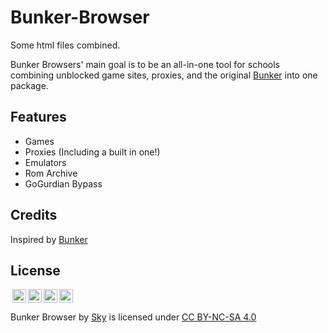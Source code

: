 # Bunker-Browser
Some html files combined.

Bunker Browsers' main goal is to be an all-in-one tool for schools combining unblocked game sites, proxies, and the original [Bunker](https://github.com/JavaScythe/Bunker) into one package.
## Features
* Games
* Proxies (Including a built in one!)
* Emulators
* Rom Archive
* GoGurdian Bypass

## Credits
Inspired by [Bunker](https://github.com/JavaScythe/Bunker)

## License
<img style="height:22px!important;margin-left:3px;vertical-align:text-bottom;" src="https://mirrors.creativecommons.org/presskit/icons/cc.svg?ref=chooser-v1"><img style="height:22px!important;margin-left:3px;vertical-align:text-bottom;" src="https://mirrors.creativecommons.org/presskit/icons/by.svg?ref=chooser-v1"><img style="height:22px!important;margin-left:3px;vertical-align:text-bottom;" src="https://mirrors.creativecommons.org/presskit/icons/nc.svg?ref=chooser-v1"><img style="height:22px!important;margin-left:3px;vertical-align:text-bottom;" src="https://mirrors.creativecommons.org/presskit/icons/sa.svg?ref=chooser-v1"></a></p>
<p xmlns:cc="http://creativecommons.org/ns#" xmlns:dct="http://purl.org/dc/terms/"><span property="dct:title">Bunker Browser</span> by <a rel="cc:attributionURL dct:creator" property="cc:attributionName" href="https://github.com/SkyTheNerd">Sky</a> is licensed under <a href="http://creativecommons.org/licenses/by-nc-sa/4.0/?ref=chooser-v1" target="_blank" rel="license noopener noreferrer" style="display:inline-block;">CC BY-NC-SA 4.0